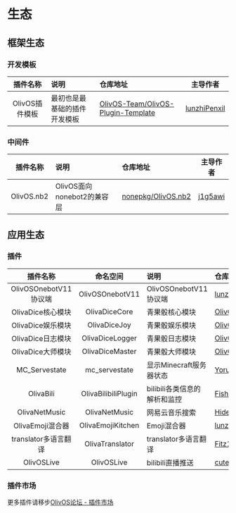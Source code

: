 # 生态

## 框架生态

### 开发模板
| 插件名称 | 说明 | 仓库地址 | 主导作者 |
|:--:|:---|:---|:--:|
| OlivOS插件模板 | 最初也是最基础的插件开发模板 | [OlivOS-Team/OlivOS-Plugin-Template](https://github.com/OlivOS-Team/OlivOS-Plugin-Template) | [lunzhiPenxil](https://github.com/lunzhiPenxil) |

### 中间件
| 插件名称 | 说明 | 仓库地址 | 主导作者 |
|:--:|:---|:---|:--:|
| OlivOS.nb2 | OlivOS面向nonebot2的兼容层 | [nonepkg/OlivOS.nb2](https://github.com/nonepkg/OlivOS.nb2) | [j1g5awi](https://github.com/j1g5awi) |

## 应用生态

### 插件
| 插件名称 | 命名空间 | 说明 | 仓库地址 | 主导作者 |
|:--:|:--:|:---|:---|:--:|
| OlivOSOnebotV11协议端 | OlivOSOnebotV11 | OlivOSOnebotV11协议端 | [lunzhiPenxil/OlivOSOnebotV11](https://github.com/lunzhiPenxil/OlivOSOnebotV11) | [lunzhiPenxil](https://github.com/lunzhiPenxil) |
| OlivaDice核心模块 | OlivaDiceCore | 青果骰核心模块 | [OlivOS-Team/OlivaDiceCore](https://github.com/OlivOS-Team/OlivaDiceCore) | [lunzhiPenxil](https://github.com/lunzhiPenxil) |
| OlivaDice娱乐模块 | OlivaDiceJoy | 青果骰娱乐模块 | [OlivOS-Team/OlivaDiceJoy](https://github.com/OlivOS-Team/OlivaDiceJoy) | [lunzhiPenxil](https://github.com/lunzhiPenxil) |
| OlivaDice日志模块 | OlivaDiceLogger | 青果骰日志模块 | [OlivOS-Team/OlivaDiceLogger](https://github.com/OlivOS-Team/OlivaDiceLogger) | [lunzhiPenxil](https://github.com/lunzhiPenxil) |
| OlivaDice大师模块 | OlivaDiceMaster | 青果骰大师模块 | [OlivOS-Team/OlivaDiceMaster](https://github.com/OlivOS-Team/OlivaDiceMaster) | [lunzhiPenxil](https://github.com/lunzhiPenxil) |
| MC_Servestate | mc_servestate | 显示Minecraft服务器状态 | [Yorunina/MC_Servestate](https://github.com/Yorunina/MC_Servestate) | [Yorunina](https://github.com/Yorunina) |
| OlivaBili | OlivaBilibiliPlugin | bilibili各类信息的解析和监控 | [Fishroud/OlivaBilibiliPlugin](https://github.com/Fishroud/OlivaBilibiliPlugin) | [Fishroud](https://github.com/Fishroud) |
| OlivaNetMusic | OlivaNetMusic | 网易云音乐搜索 | [HideUsSaveUs/OlivaNetMusic](https://github.com/HideUsSaveUs/OlivaNetMusic) | [HideUsSaveUs](https://github.com/HideUsSaveUs) |
| OlivaEmoji混合器 | OlivaEmojiKitchen | Emoji混合器 | [lunzhiPenxil/OlivaEmojiKitchen](https://github.com/lunzhiPenxil/OlivaEmojiKitchen) | [lunzhiPenxil](https://github.com/lunzhiPenxil) |
| translator多语言翻译 | OlivaTranslator | translator多语言翻译 | [Fitz161/OlivaTranslator](https://github.com/Fitz161/OlivaTranslator) | [Fitz161](https://github.com/Fitz161) |
| OlivOSLive | OlivOSLive | bilibili直播推送 | [cutecat-pixel/OlivOSLive](https://github.com/cutecat-pixel/OlivOSLive) | [cutecat-pixel](https://github.com/cutecat-pixel) |
### 插件市场
更多插件请移步[OlivOS论坛 - 插件市场](https://forum.olivos.run/t/plugin)
